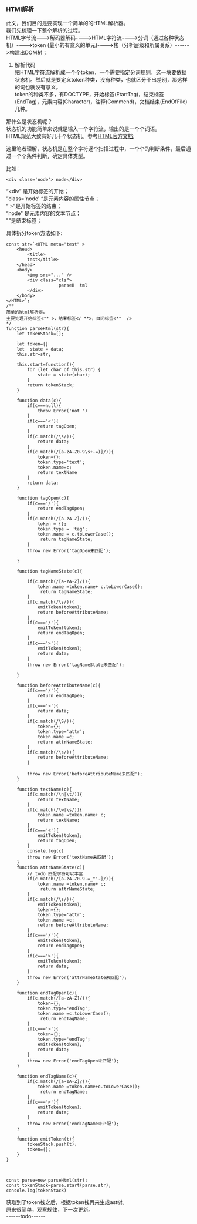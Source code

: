 ### HTMl解析

此文，我们目的是要实现一个简单的的HTML解析器。   
我们先梳理一下整个解析的过程。  
HTML字节流--->解码器解码---->HTML字符流---->分词（通过各种状态机）---->token (最小的有意义的单元)---->栈（分析层级和所属关系）------>构建出DOM树；    

1. 解析代码   
把HTML字符流解析成一个个token，一个需要指定分词规则，这一块要依据状态机。然后就是要定义token种类，没有种类，也就区分不出差别，那这样的词也就没有意义。  
token的种类不多，有DOCTYPE，开始标签(EtartTag)，结束标签(EndTag)，元素内容(Character)，注释(Commend)，文档结束(EndOfFile)几种。  

那什么是状态机呢？    
状态机的功能简单来说就是输入一个字符流，输出的是一个个词语。  
HTML规范大致有好几十个状态机。参考[HTML官方文档](https://html.spec.whatwg.org/multipage/parsing.html#tokenization);   

这里笔者理解，状态机是在整个字符逐个扫描过程中，一个个的判断条件，最后通过一个个条件判断，确定具体类型。   

比如：   
```
<div class='node'> node</div>
```   

“<div” 是开始标签的开始；   
”class='node' “是元素内容的属性节点；  
“ >”是开始标签的结束；   
“node" 是元素内容的文本节点；   
"</div>"是结束标签；   

具体拆分token方法如下:
```
const str=`<HTML meta="test" >
    <head>
        <title> 
		test</title>
    </head>
    <body>
        <img src="..." />
		<div class="cls">
					parseH  tml
		</div>
    </body>
</HTML>`;
/**
简单的html解析器，
主要处理开始标签<** >，结束标签</ **>，自闭标签<**  />
*/
function parseHtml(str){
	let tokenStack=[];
	
	let token={}
	let  state = data;
	this.str=str;

	this.start=function(){
		for (let char of this.str) {
			state = state(char);
		}
		return tokenStack;
	}

	function data(c){
		if(c===null){
			throw Error('not ')
		}
		if(c==='<'){
			return tagOpen;
		}
		if(c.match(/\s/)){
			return data;
		}
		if(c.match(/[a-zA-Z0-9\s+-=)]/)){
			token={};
			token.type='text';
			token.name=c;
			return textName			
		}
		return data;
	}

	function tagOpen(c){
		if(c==='/'){
			return endTagOpen;
		}
		if(c.match(/[a-zA-Z]/)){
			token = {}; 
			token.type = 'tag';
			token.name = c.toLowerCase();
			 return tagNameState;
		}
		throw new Error('tagOpen未匹配');

	}

	function tagNameState(c){

		if(c.match(/[a-zA-Z]/)){
			token.name =token.name+ c.toLowerCase();
			 return tagNameState;
		}
		if(c.match(/\s/)){
			emitToken(token);
			return beforeAttributeName;
		}
		if(c==='/'){
			emitToken(token);
			return endTagOpen;
		}
		if(c==='>'){
			emitToken(token);
			return data;
		}
		throw new Error('tagNameState未匹配');

	}

	function beforeAttributeName(c){
		if(c==='/'){
			return endTagOpen;
		}
		if(c==='>'){
			return data;
		}
		if(c.match(/\S/)){
			token={};
			token.type='attr';
			token.name =c;
			return attrNameState;
		}
		if(c.match(/\s/)){
			return beforeAttributeName;
		}

		throw new Error('beforeAttributeName未匹配');
	}

	function textName(c){
		if(c.match(/\n|\t/)){
			return textName;
		}
		if(c.match(/\w|\s/)){
			token.name =token.name+ c;
			return textName;
		}
		if(c==='<'){
			emitToken(token);
			return tagOpen;
		}
		console.log(c)
		throw new Error('textName未匹配');
	}
	function attrNameState(c){
		// todo 匹配字符可以丰富
		if(c.match(/[a-zA-Z0-9-=_"'.]/)){
			token.name =token.name+ c;
			 return attrNameState;
		}
		if(c.match(/\s/)){
			emitToken(token);
			token={};
			token.type='attr';
			token.name =c;
			return beforeAttributeName;
		}
		if(c==='/'){
			emitToken(token);
			return endTagOpen;
		}
		if(c==='>'){
			emitToken(token);
			return data;
		}
		throw new Error('attrNameState未匹配');
	}

	function endTagOpen(c){
		if(c.match(/[a-zA-Z]/)){
			token={};
			token.type='endTag';
			token.name =c.toLowerCase();
			 return endTagName;
		}
		if(c==='>'){
			token={};
			token.type='endTag';
			emitToken(token);
			return data;
		}
		throw new Error('endTagOpen未匹配');
	}

	function endTagName(c){
		if(c.match(/[a-zA-Z]/)){
			token.name =token.name+c.toLowerCase();
			 return endTagName;
		}
		if(c==='>'){
			emitToken(token);
			return data;
		}
		throw new Error('endTagName未匹配');
	}

	function emitToken(t){
		tokenStack.push(t);
		token={};
	}
}



const parse=new parseHtml(str);
const tokenStack=parse.start(parse.str);
console.log(tokenStack)
```
获取到了token栈之后，根据token栈再来生成ast树。  
原来很简单，观察规律，下一次更新。   
------todo------